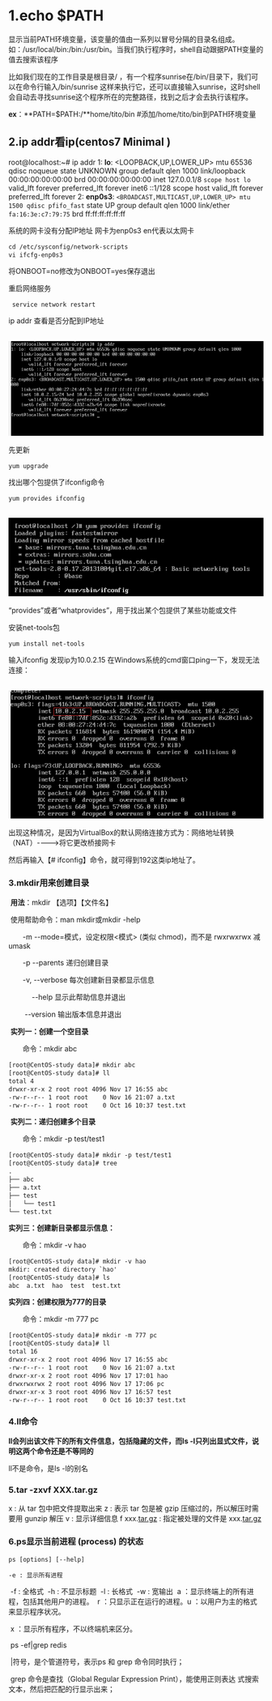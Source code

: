 # 1.echo $PATH

显示当前PATH环境变量，该变量的值由一系列以冒号分隔的目录名组成。如：/usr/local/bin:/bin:/usr/bin。当我们执行程序时，shell自动跟据PATH变量的值去搜索该程序

比如我们现在的工作目录是根目录/ ，有一个程序sunrise在/bin/目录下，我们可以在命令行输入/bin/sunrise 这样来执行它，还可以直接输入sunrise，这时shell会自动去寻找sunrise这个程序所在的完整路径，找到之后才会去执行该程序。

**ex**：**PATH=$PATH:/**home/tito/bin #添加/home/tito/bin到PATH环境变量

## 2.ip addr看ip(centos7 Minimal )

root@localhost:~# ip addr
 1: **lo**: <LOOPBACK,UP,LOWER_UP> mtu 65536 qdisc noqueue state UNKNOWN group default qlen 1000
 	link/loopback 00:00:00:00:00:00 brd 00:00:00:00:00:00
 	inet 127.0.0.1/8 `scope host lo`
 	valid_lft forever preferred_lft forever
 	inet6 ::1/128 scope host
	 valid_lft forever preferred_lft forever
 2: **enp0s3**: `<BROADCAST,MULTICAST,UP,LOWER_UP> mtu 1500 qdisc pfifo_fast`  state UP group default qlen 1000
 	link/ether `fa:16:3e:c7:79:75` brd ff:ff:ff:ff:ff:ff

系统的网卡没有分配IP地址 网卡为enp0s3   en代表以太网卡

```shell
cd /etc/sysconfig/network-scripts
vi ifcfg-enp0s3   
```

将ONBOOT=no修改为ONBOOT=yes保存退出

重启网络服务

```shell
 service network restart
```

ip addr 查看是否分配到IP地址

​	![](./imgs/ipaddr.png)



先更新

```shell
yum upgrade
```

找出哪个包提供了ifconfig命令

```shell
yum provides ifconfig
```

​	![](./imgs/provides-ifconfig.png)

“provides”或者“whatprovides”，用于找出某个包提供了某些功能或文件

安装net-tools包

```shell
yum install net-tools
```

输入ifconfig 发现ip为10.0.2.15 在Windows系统的cmd窗口ping一下，发现无法连接：

​	![](./imgs/ifconfig.png)

出现这种情况，是因为VirtualBox的默认网络连接方式为：网络地址转换（NAT）---->将它更改桥接网卡

然后再输入【# ifconfig】命令，就可得到192这类ip地址了。

### 3.mkdir用来创建目录

​	**用法**：mkdir 【选项】【文件名】

​	使用帮助命令：man mkdir或mkdir -help

　　-m --mode=模式，设定权限<模式> (类似 chmod)，而不是 rwxrwxrwx 减 umask

　　-p --parents 递归创建目录

　　-v, --verbose 每次创建新目录都显示信息

　　　  --help 显示此帮助信息并退出

　　    --version 输出版本信息并退出

​	**实列一：创建一个空目录**

　　命令：mkdir abc

```shell
[root@CentOS-study data]# mkdir abc
[root@CentOS-study data]# ll
total 4
drwxr-xr-x 2 root root 4096 Nov 17 16:55 abc
-rw-r--r-- 1 root root    0 Nov 16 21:07 a.txt
-rw-r--r-- 1 root root    0 Oct 16 10:37 test.txt
```

​	**实列二：递归创建多个目录**

　　命令：mkdir -p test/test1

```shell
[root@CentOS-study data]# mkdir -p test/test1
[root@CentOS-study data]# tree 
.
├── abc
├── a.txt
├── test
│   └── test1
└── test.txt
```

**实列三：创建新目录都显示信息：**

　　命令：mkdir -v hao

```shell
[root@CentOS-study data]# mkdir -v hao
mkdir: created directory `hao'
[root@CentOS-study data]# ls
abc  a.txt  hao  test  test.txt
```

**实列四：创建权限为777的目录**

　　命令：mkdir -m 777 pc 

```shell
[root@CentOS-study data]# mkdir -m 777 pc
[root@CentOS-study data]# ll
total 16
drwxr-xr-x 2 root root 4096 Nov 17 16:55 abc
-rw-r--r-- 1 root root    0 Nov 16 21:07 a.txt
drwxr-xr-x 2 root root 4096 Nov 17 17:01 hao
drwxrwxrwx 2 root root 4096 Nov 17 17:06 pc
drwxr-xr-x 3 root root 4096 Nov 17 16:57 test
-rw-r--r-- 1 root root    0 Oct 16 10:37 test.txt
```

### 4.ll命令

**ll会列出该文件下的所有文件信息，包括隐藏的文件，而ls -l只列出显式文件，说明这两个命令还是不等同的**

ll不是命令，是ls -l的别名



### 5.tar -zxvf XXX.tar.gz

x : 从 tar 包中把文件提取出来
z : 表示 tar 包是被 gzip 压缩过的，所以解压时需要用 gunzip 解压
v : 显示详细信息
f xxx.[tar.gz](https://www.baidu.com/s?wd=tar.gz&tn=SE_PcZhidaonwhc_ngpagmjz&rsv_dl=gh_pc_zhidao) : 指定被处理的文件是 xxx.[tar.gz](https://www.baidu.com/s?wd=tar.gz&tn=SE_PcZhidaonwhc_ngpagmjz&rsv_dl=gh_pc_zhidao)

### 6.ps显示当前进程 (process) 的状态

```shell
ps [options] [--help]
```

	-e : 显示所有进程 
​	-f : 全格式 
​	-h : 不显示标题 
​	-l : 长格式 
​	-w : 宽输出 
​	a ：显示终端上的所有进程，包括其他用户的进程。 
​	r ：只显示正在运行的进程。 
​	u ：以用户为主的格式来显示程序状况。 

​	x ：显示所有程序，不以终端机来区分。

​	ps -ef|grep redis

​	 |符号，是个管道符号，表示ps 和 grep 命令同时执行；

​	grep 命令是查找（Global Regular Expression Print），能使用正则表达	式搜索文本，然后把匹配的行显示出来；